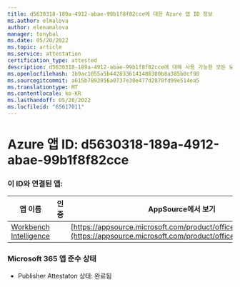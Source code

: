 ```yaml
---
title: d5630318-189a-4912-abae-99b1f8f82cce에 대한 Azure 앱 ID 정보
ms.author: elmalova
author: elenamalova
manager: tonybal
ms.date: 05/20/2022
ms.topic: article
ms.service: attestation
certification_type: attested
description: d5630318-189a-4912-abae-99b1f8f82cce에 대해 사용 가능한 모든 보안 및 규정 준수 정보입니다.
ms.openlocfilehash: 1b9ac1055a5b4428336141488300b8a385b0cf98
ms.sourcegitcommit: a615b7893956a0737e30e477d2870fd99e514ea5
ms.translationtype: MT
ms.contentlocale: ko-KR
ms.lasthandoff: 05/20/2022
ms.locfileid: "65617011"
---
```

# <a name="azure-app-id-d5630318-189a-4912-abae-99b1f8f82cce"></a>Azure 앱 ID: d5630318-189a-4912-abae-99b1f8f82cce


### <a name="apps-associated-with-this-id"></a>이 ID와 연결된 앱:
| **앱 이름** | **인증** | **AppSource에서 보기** |
|--------------|---------------|-----------------------|
| [Workbench Intelligence](../forward/WA200002705.md) |  | [https://appsource.microsoft.com/product/office/WA200002705](https://appsource.microsoft.com/product/office/WA200002705) |

### <a name="microsoft-365-app-compliance-status"></a>Microsoft 365 앱 준수 상태
- Publisher Attestaton 상태: 완료됨
